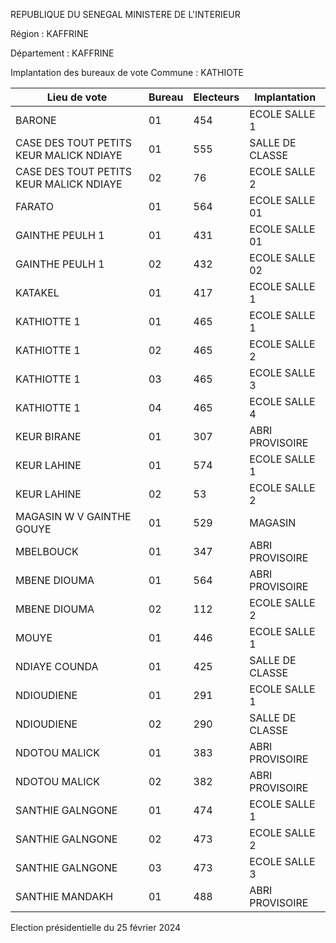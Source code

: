 REPUBLIQUE DU SENEGAL MINISTERE DE L'INTERIEUR

Région : KAFFRINE

Département : KAFFRINE

Implantation des bureaux de vote Commune : KATHIOTE

| Lieu de vote | Bureau | Electeurs | Implantation |
| - | - | - | - |
| BARONE | 01 | 454 | ECOLE SALLE 1 |
| CASE DES TOUT PETITS KEUR MALICK NDIAYE | 01 | 555 | SALLE DE CLASSE |
| CASE DES TOUT PETITS KEUR MALICK NDIAYE | 02 | 76 | ECOLE SALLE 2 |
| FARATO | 01 | 564 | ECOLE SALLE 01 |
| GAINTHE PEULH 1 | 01 | 431 | ECOLE SALLE 01 |
| GAINTHE PEULH 1 | 02 | 432 | ECOLE SALLE 02 |
| KATAKEL | 01 | 417 | ECOLE SALLE 1 |
| KATHIOTTE 1 | 01 | 465 | ECOLE SALLE 1 |
| KATHIOTTE 1 | 02 | 465 | ECOLE SALLE 2 |
| KATHIOTTE 1 | 03 | 465 | ECOLE SALLE 3 |
| KATHIOTTE 1 | 04 | 465 | ECOLE SALLE 4 |
| KEUR BIRANE | 01 | 307 | ABRI PROVISOIRE |
| KEUR LAHINE | 01 | 574 | ECOLE SALLE 1 |
| KEUR LAHINE | 02 | 53 | ECOLE SALLE 2 |
| MAGASIN W V GAINTHE GOUYE | 01 | 529 | MAGASIN |
| MBELBOUCK | 01 | 347 | ABRI PROVISOIRE |
| MBENE DIOUMA | 01 | 564 | ABRI PROVISOIRE |
| MBENE DIOUMA | 02 | 112 | ECOLE SALLE 2 |
| MOUYE | 01 | 446 | ECOLE SALLE 1 |
| NDIAYE COUNDA | 01 | 425 | SALLE DE CLASSE |
| NDIOUDIENE | 01 | 291 | ECOLE SALLE 1 |
| NDIOUDIENE | 02 | 290 | SALLE DE CLASSE |
| NDOTOU MALICK | 01 | 383 | ABRI PROVISOIRE |
| NDOTOU MALICK | 02 | 382 | ABRI PROVISOIRE |
| SANTHIE GALNGONE | 01 | 474 | ECOLE SALLE 1 |
| SANTHIE GALNGONE | 02 | 473 | ECOLE SALLE 2 |
| SANTHIE GALNGONE | 03 | 473 | ECOLE SALLE 3 |
| SANTHIE MANDAKH | 01 | 488 | ABRI PROVISOIRE |

<!-- PageNumber="8/11" -->

Election présidentielle du 25 février 2024
